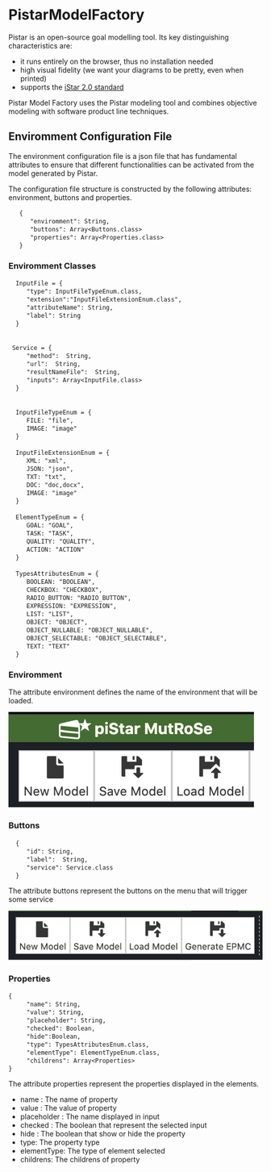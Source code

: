 # PistarModelFactory 


 Pistar is an open-source goal modelling tool. Its key distinguishing characteristics are:
  - it runs entirely on the browser, thus no installation needed
  - high visual fidelity (we want your diagrams to be pretty, even when printed)
  - supports the [iStar 2.0 standard](https://sites.google.com/site/istarlanguage/)


Pistar Model Factory uses the Pistar modeling tool and combines objective modeling with software product line techniques.

## Enviromment Configuration File

The environment configuration file is a json file that has fundamental attributes to ensure that different functionalities can be activated from the model generated by Pistar.

The configuration file structure is constructed by the following attributes: environment, buttons and properties.

       {
          "enviromment": String,
          "buttons": Array<Buttons.class>
          "properties": Array<Properties.class>
       }
 
### Enviromment Classes
 
 
      InputFile = {
         "type": InputFileTypeEnum.class,
         "extension":"InputFileExtensionEnum.class",
         "attributeName": String,
         "label": String
      }
 
 
     Service = {
         "method":  String,
         "url":  String,
         "resultNameFile":  String,
         "inputs": Array<InputFile.class>
      }
 
 
      InputFileTypeEnum = {
         FILE: "file",
         IMAGE: "image"
      }
 
      InputFileExtensionEnum = {
         XML: "xml",
         JSON: "json",
         TXT: "txt",
         DOC: "doc,docx",
         IMAGE: "image"
      }
      
      ElementTypeEnum = {
         GOAL: "GOAL",
         TASK: "TASK",
         QUALITY: "QUALITY",
         ACTION: "ACTION"
      }

      TypesAttributesEnum = {
         BOOLEAN: "BOOLEAN",
         CHECKBOX: "CHECKBOX",
         RADIO_BUTTON: "RADIO_BUTTON",
         EXPRESSION: "EXPRESSION",
         LIST: "LIST",
         OBJECT: "OBJECT",
         OBJECT_NULLABLE: "OBJECT_NULLABLE",
         OBJECT_SELECTABLE: "OBJECT_SELECTABLE",
         TEXT: "TEXT"
      }

### Enviromment

The attribute environment defines the name of the environment that will be loaded.

![envName](docs/images/envName.png)

### Buttons
 
      {
         "id": String,
         "label":  String,
         "service": Service.class
      }


The attribute buttons represent the buttons on the menu that will trigger some service
 
![envButtons](docs/images/envButtons.png)
 
### Properties

    {
         "name": String,
         "value": String,
         "placeholder": String,
         "checked": Boolean,
         "hide":Boolean,
         "type": TypesAttributesEnum.class,
         "elementType": ElementTypeEnum.class,
         "childrens": Array<Properties>
    }
 
 
The attribute properties represent the properties displayed in the elements. 
 - name : The name of property
 - value : The value of property
 - placeholder : The name displayed in input 
 - checked : The boolean that represent the selected input
 - hide : The boolean that show or hide the property
 - type: The property type
 - elementType: The type of element selected
 - childrens: The childrens of property
 
<!-- ![envButtons](docs/images/envProperties.png) -->
